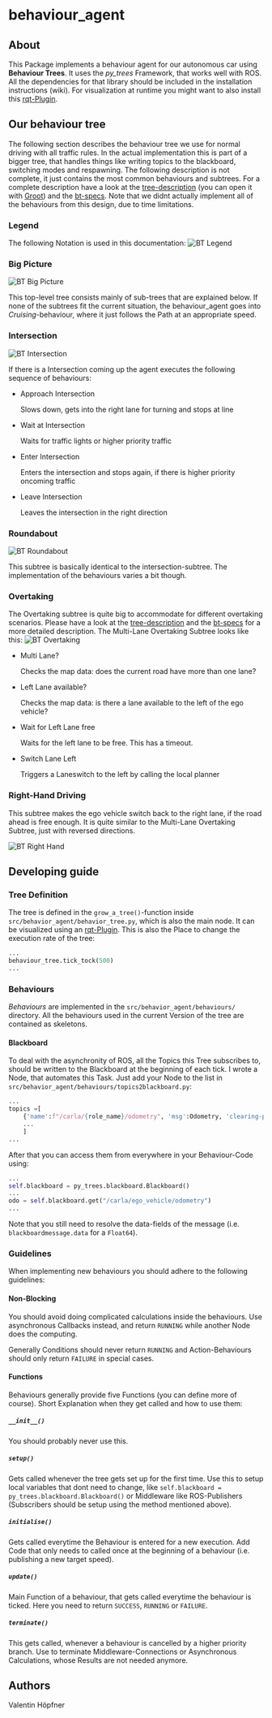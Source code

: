 [//]: # ()
[//]: # (""")

[//]: # (Source: https://github.com/ll7/psaf2)

[//]: # (""")

# behaviour_agent

## About

This Package implements a behaviour agent for our autonomous car using __Behaviour Trees__. It uses the _py_trees_ Framework, that works well with ROS. All the dependencies for that library should be included in the installation instructions (wiki).
For visualization at runtime you might want to also install this [rqt-Plugin](https://wiki.ros.org/rqt_py_trees).

## Our behaviour tree

The following section describes the behaviour tree we use for normal driving with all traffic rules. In the actual implementation this is part of a bigger tree, that handles things like writing topics to the blackboard, switching modes and respawning.
The following description is not complete, it just contains the most common behaviours and subtrees. For a complete description have a look at the [tree-description](https://github.com/ll7/psaf2/blob/main/documentation/behaviour_agent/behaviortree.xml)
(you can open it with [Groot](https://github.com/BehaviorTree/Groot)) and the [bt-specs](https://github.com/ll7/psaf2/blob/main/documentation/BTSpecs.md).
Note that we didnt actually implement all of the behaviours from this design, due to time limitations.

### Legend

The following Notation is used in this documentation:
![BT Legend](https://github.com/ll7/psaf2/blob/main/documentation/behaviour_agent/bt-legend.svg)

### Big Picture

![BT Big Picture](https://github.com/ll7/psaf2/blob/main/documentation/behaviour_agent/bt_big_picture.svg)

This top-level tree consists mainly of sub-trees that are explained below. If none of the subtrees fit the current situation, the behaviour_agent goes into _Cruising_-behaviour, where it just follows the Path at an appropriate speed.

### Intersection

![BT Intersection](https://github.com/ll7/psaf2/blob/main/documentation/behaviour_agent/bt-intersection.svg)

If there is a Intersection coming up the agent executes the following sequence of behaviours:

* Approach Intersection

    Slows down, gets into the right lane for turning and stops at line
* Wait at Intersection

    Waits for traffic lights or higher priority traffic
* Enter Intersection

    Enters the intersection and stops again, if there is higher priority oncoming traffic
* Leave Intersection

    Leaves the intersection in the right direction

### Roundabout

![BT Roundabout](https://github.com/ll7/psaf2/blob/main/documentation/behaviour_agent/bt-roundabout.svg)

This subtree is basically identical to the intersection-subtree. The implementation of the behaviours varies a bit though.

### Overtaking

The Overtaking subtree is quite big to accommodate for different overtaking scenarios.
Please have a look at the [tree-description](https://github.com/ll7/psaf2/blob/main/documentation/behaviour_agent/behaviortree.xml) and the [bt-specs](https://github.com/ll7/psaf2/blob/main/documentation/BTSpecs.md) for a more detailed description. The Multi-Lane Overtaking Subtree looks like this:
![BT Overtaking](https://github.com/ll7/psaf2/blob/main/documentation/behaviour_agent/bt-overtaking.svg)

* Multi Lane?

    Checks the map data: does the current road have more than one lane?
* Left Lane available?

    Checks the map data: is there a lane available to the left of the ego vehicle?
* Wait for Left Lane free

    Waits for the left lane to be free. This has a timeout.
* Switch Lane Left

    Triggers a Laneswitch to the left by calling the local planner

### Right-Hand Driving

This subtree makes the ego vehicle switch back to the right lane, if the road ahead is free enough. It is quite similar to the Multi-Lane Overtaking Subtree, just with reversed directions.

![BT Right Hand](https://github.com/ll7/psaf2/blob/main/documentation/behaviour_agent/bt-right-hand.svg)

## Developing guide

### Tree Definition

The tree is defined in the `grow_a_tree()`-function inside `src/behavior_agent/behavior_tree.py`, which is also the main node. It can be visualized using an [rqt-Plugin](https://wiki.ros.org/rqt_py_trees). This is also the Place to change the execution rate of the tree:

``` python
...
behaviour_tree.tick_tock(500)
...
```

### Behaviours

_Behaviours_ are implemented in the `src/behavior_agent/behaviours/` directory. All the behaviours used in the current Version of the tree are contained as skeletons.

#### Blackboard

To deal with the asynchronity of ROS, all the Topics this Tree subscribes to, should be written to the Blackboard at the beginning of each tick. I wrote a Node, that automates this Task. Just add your Node to the list in `src/behavior_agent/behaviours/topics2blackboard.py`:

``` python
...
topics =[
    {'name':f"/carla/{role_name}/odometry", 'msg':Odometry, 'clearing-policy': py_trees.common.ClearingPolicy.NEVER},
    ...
    ]
...
```

After that you can access them from everywhere in your Behaviour-Code using:

``` python
...
self.blackboard = py_trees.blackboard.Blackboard()
...
odo = self.blackboard.get("/carla/ego_vehicle/odometry")
...
```

Note that you still need to resolve the data-fields of the message (i.e. `blackboardmessage.data` for a `Float64`).

### Guidelines

When implementing new behaviours you should adhere to the following guidelines:

#### Non-Blocking

You should avoid doing complicated calculations inside the behaviours. Use asynchronous Callbacks instead, and return ```RUNNING``` while another Node does the computing.

Generally Conditions should never return ```RUNNING``` and Action-Behaviours should only return ```FAILURE``` in special cases.

#### Functions

Behaviours generally provide five Functions (you can define more of course). Short Explanation when they get called and how to use them:

##### `__init__()`

You should probably never use this.

##### `setup()`

Gets called whenever the tree gets set up for the first time. Use this to setup local variables that dont need to change, like ```self.blackboard = py_trees.blackboard.Blackboard()``` or Middleware like ROS-Publishers (Subscribers should be setup using the method mentioned above).

##### `initialise()`

Gets called everytime the Behaviour is entered for a new execution. Add Code that only needs to called once at the beginning of a behaviour (i.e. publishing a new target speed).

##### `update()`

Main Function of a behaviour, that gets called everytime the behaviour is ticked. Here you need to return ```SUCCESS```, ```RUNNING``` or ```FAILURE```.

##### `terminate()`

This gets called, whenever a behaviour is cancelled by a higher priority branch. Use to terminate Middleware-Connections or Asynchronous Calculations, whose Results are not needed anymore.

## Authors

Valentin Höpfner
